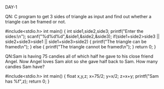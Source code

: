 DAY-1

QN: C program to  get 3 sides of triangle as input and find out whether a triangle can be framed or not.

#include<stdio.h>
int main()
{
    int side1,side2,side3;
printf("Enter the sides:\n");
scanf("%d%d%d",&side1,&side2,&side3);
if(side1+side2>side3 || side2+side3>side1 || side1+side3>side2)
{
printf("The triangle can be framed\n");
}
else
{
printf("The triangle cannot be framed\n");
}
return 0;
}

QN:Sam is having 75 candies  all of which half he gave to his close friend Angel. Now Angel loves Sam alot so she gave half back to Sam. How many candies Sam have?

#include<stdio.h>
int main()
{
    float x,y,z;
    x=75/2;
    y=x/2;
    z=x+y;
    printf("Sam has %f",z);
    return 0;
}
